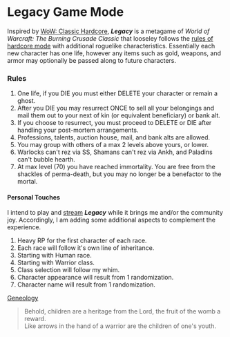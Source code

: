 # Legacy Game Mode

Inspired by [WoW: Classic Hardcore](https://classichc.net/), ***Legacy*** is a metagame of *World of Warcraft: The Burning Crusade Classic* that looseley follows the [rules of hardcore mode](https://cwl-forums.s3.amazonaws.com/7710c649-77b5-4819-8160-6d61bb3bc90a.jpg) with additional roguelike characteristics. Essentially each new character has one life, however any items such as gold, weapons, and armor may optionally be passed along to future characters.

### Rules
1. One life, if you DIE you must either DELETE your character or remain a ghost.
2. After you DIE you may resurrect ONCE to sell all your belongings and mail them out to your next of kin (or equivalent beneficiary) or bank alt.
3. If you choose to resurrect, you must proceed to DELETE or DIE after handling your post-mortem arrangements.
4. Professions, talents, auction house, mail, and bank alts are allowed.
5. You may group with others of a max 2 levels above yours, or lower.
6. Warlocks can't rez via SS, Shamans can't rez via Ankh, and Paladins can't bubble hearth.
7. At max level (70) you have reached immortality. You are free from the shackles of perma-death, but you may no longer be a benefactor to the mortal.

#### Personal Touches

I intend to play and [stream](https://www.twitch.tv/cabosante) ***Legacy*** while it brings me and/or the community joy. Accordingly, I am adding some additional aspects to complement the experience.

1. Heavy RP for the first character of each race.
2. Each race will follow it's own line of inheritance.
3. Starting with Human race.
4. Starting with Warrior class.
5. Class selection will follow my whim.
6. Character appearance will result from 1 randomization.
7. Character name will result from 1 randomization.

[Geneology](https://docs.google.com/spreadsheets/d/16ZFeCKW9f8pF1L_c-_RGHDXKTkMIy8ADrjlw4YLXf0M/edit?usp=sharing)

> Behold, children are a heritage from the Lord, the fruit of the womb a reward.  
> Like arrows in the hand of a warrior are the children of one's youth.